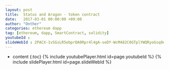 ```yaml
---
layout: post
title:  Status and Aragon - token contract
date:   2017-03-01 00:00:00 +09:00
author: "Onther"
categories: ethereum dapp
tag: [ethereum, dapp, SmartContract, solidity]
youtubeId :
slideWebId : 2PACX-1vSGsLR5ebprOA0Rpr4l4gA-seDY-WcM482C0GTplYWQRyoGsq9AgUoX8qcR7X4WbvKCMZPxJDZgOm0e
---
```

* content
{:toc}
{% include youtubePlayer.html id=page.youtubeId %}
{% include slidePlayer.html id=page.slideWebId %}
